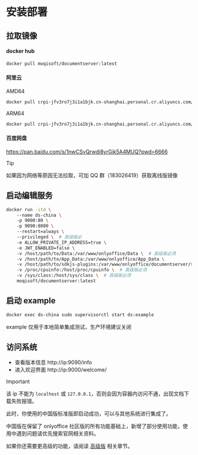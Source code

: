 # 安装部署

## 拉取镜像

#### docker hub
```bash
docker pull moqisoft/documentserver:latest
```

#### 阿里云
AMD64
```bash
docker pull crpi-jfv3ro7j3i1a1bjk.cn-shanghai.personal.cr.aliyuncs.com/moqisoft/documentserver:8.3.3-amd64
```

ARM64
```bash
docker pull crpi-jfv3ro7j3i1a1bjk.cn-shanghai.personal.cr.aliyuncs.com/moqisoft/documentserver:8.3.3-arm64
```

#### 百度网盘

https://pan.baidu.com/s/1nwCSvQrwdi8yrGik5A4MUQ?pwd=6666

> [!TIP]
> 如果因为网络等原因无法拉取，可加 QQ 群（183026419）获取离线版镜像        

## 启动编辑服务

```bash
docker run -itd \    
    --name ds-china \  
    -p 9000:80 \  
    -p 9090:8000 \  
    --restart=always \  
    --privileged \  # 高级版必
    -e ALLOW_PRIVATE_IP_ADDRESS=true \  
    -e JWT_ENABLED=false \  
    -v /host/path/to/Data:/var/www/onlyoffice/Data \  # 高级版必须   
    -v /host/path/to/App_Data:/var/www/onlyoffice/App_Data \  
    -v /host/path/to/sdkjs-plugins:/var/www/onlyoffice/documentserver/sdkjs-plugins \ 
    -v /proc/cpuinfo:/host/proc/cpuinfo \  # 高级版必须
    -v /sys/class:/host/sys/class \  # 高级版必须
    moqisoft/documentserver:latest
```

## 启动 example

```bash
docker exec ds-china sudo supervisorctl start ds:example
```

example 仅用于本地简单集成测试，生产环境建议关闭

## 访问系统

- 查看版本信息 http://ip:9090/info⁠
- 进入欢迎界面 http://ip:9000/welcome/

> [!IMPORTANT]
> 该 ip 不能为 `localhost` 或 `127.0.0.1`，否则会因为容器内访问不通，出现文档下载失败报错。

此时，你使用的中国版标准版即启动成功，可以与其他系统进行集成了。

中国版在保留了 onlyoffice 社区版的所有功能基础上，新增了部分使用功能，使用中遇到问题请优先搜索官网相关资料。

如果你还需要更高级的功能，请阅读 [高级版](../product/vip.md) 相关章节。
